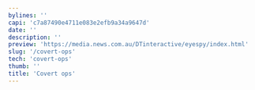 ```yaml
---
bylines: ''
capi: 'c7a87490e4711e083e2efb9a34a9647d'
date: ''
description: ''
preview: 'https://media.news.com.au/DTinteractive/eyespy/index.html'
slug: '/covert-ops'
tech: 'covert-ops'
thumb: ''
title: 'Covert ops'
---
```

